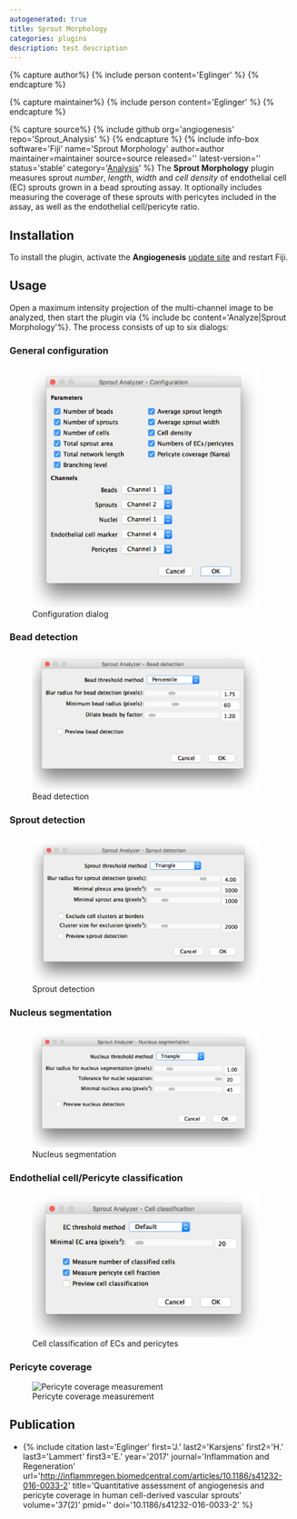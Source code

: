 ```yaml
---
autogenerated: true
title: Sprout Morphology
categories: plugins
description: test description
---
```



{% capture author%}
{% include person content='Eglinger' %}
{% endcapture %}

{% capture maintainer%}
{% include person content='Eglinger' %}
{% endcapture %}

{% capture source%}
{% include github org='angiogenesis' repo='Sprout\_Analysis' %}
{% endcapture %}
{% include info-box software='Fiji' name='Sprout Morphology' author=author maintainer=maintainer source=source released='' latest-version='' status='stable' category='[Analysis](Category_Analysis)' %} The **Sprout Morphology** plugin measures sprout *number*, *length*, *width* and *cell density* of endothelial cell (EC) sprouts grown in a bead sprouting assay. It optionally includes measuring the coverage of these sprouts with pericytes included in the assay, as well as the endothelial cell/pericyte ratio.

Installation
------------

To install the plugin, activate the **Angiogenesis** [update site](/update-sites/following) and restart Fiji.

Usage
-----

Open a maximum intensity projection of the multi-channel image to be analyzed, then start the plugin via {% include bc content='Analyze|Sprout Morphology'%}. The process consists of up to six dialogs:

### General configuration

<figure><img src="/media/SproutAnalyzer Configuration.png" title="Configuration dialog" width="400" alt="Configuration dialog" /><figcaption aria-hidden="true">Configuration dialog</figcaption></figure>

### Bead detection

<figure><img src="/media/SproutAnalyzer BeadDetection.png" title="Bead detection" width="400" alt="Bead detection" /><figcaption aria-hidden="true">Bead detection</figcaption></figure>

### Sprout detection

<figure><img src="/media/SproutAnalyzer SproutDetection.png" title="Sprout detection" width="400" alt="Sprout detection" /><figcaption aria-hidden="true">Sprout detection</figcaption></figure>

### Nucleus segmentation

<figure><img src="/media/SproutAnalyzer NucleusSegmentation.png" title="Nucleus segmentation" width="400" alt="Nucleus segmentation" /><figcaption aria-hidden="true">Nucleus segmentation</figcaption></figure>

### Endothelial cell/Pericyte classification

<figure><img src="/media/SproutAnalyzer CellClassification.png" title="Cell classification of ECs and pericytes" width="400" alt="Cell classification of ECs and pericytes" /><figcaption aria-hidden="true">Cell classification of ECs and pericytes</figcaption></figure>

### Pericyte coverage

<figure><img src="/media/SproutAnalyzer PericyteCoverage.png" title="Pericyte coverage measurement" width="400" alt="Pericyte coverage measurement" /><figcaption aria-hidden="true">Pericyte coverage measurement</figcaption></figure>

Publication
-----------

-   {% include citation last='Eglinger' first='J.' last2='Karsjens' first2='H.' last3='Lammert' first3='E.' year='2017' journal='Inflammation and Regeneration' url='http://inflammregen.biomedcentral.com/articles/10.1186/s41232-016-0033-2' title='Quantitative assessment of angiogenesis and pericyte coverage in human cell-derived vascular sprouts' volume='37(2)' pmid='' doi='10.1186/s41232-016-0033-2' %}
